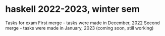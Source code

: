 # haskell 2022-2023, winter sem
 Tasks for exam
 First merge - tasks were made in December, 2022
 Second merge - tasks were made in January, 2023 (coming soon, still working)
